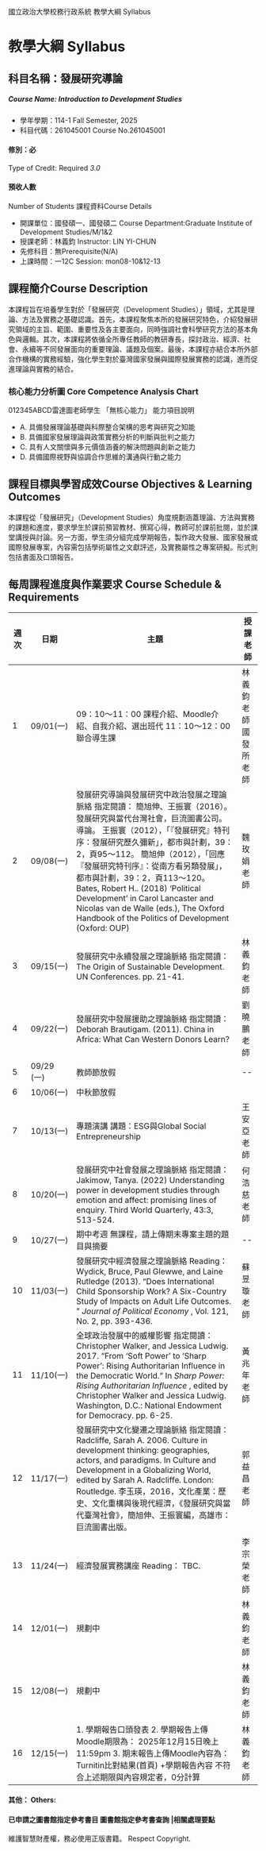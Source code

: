 國立政治大學校務行政系統 教學大綱 Syllabus
# 教學大綱 Syllabus
##  科目名稱：發展研究導論
#####  Course Name: Introduction to Development Studies
  * 學年學期：114-1 Fall Semester, 2025 
  * 科目代碼：261045001 Course No.261045001
#### 修別：必
Type of Credit: Required 
_3.0_
#### 預收人數
Number of Students
課程資料Course Details
  * 開課單位：國發碩一、國發碩二 Course Department:Graduate Institute of Development Studies/M/1&2 
  * 授課老師：林義鈞 Instructor: LIN YI-CHUN 
  * 先修科目：無Prerequisite(N/A)
  * 上課時間：一12C Session: mon08-10&12-13
##  課程簡介Course Description
本課程旨在培養學生對於「發展研究（Development Studies）」領域，尤其是理論、方法及實務之基礎認識。首先，本課程聚焦本所的發展研究特色，介紹發展研究領域的主旨、範圍、重要性及各主要面向，同時強調社會科學研究方法的基本角色與邏輯。其次，本課程將依循全所專任教師的教研專長，探討政治、經濟、社會、永續等不同發展面向的重要理論、議題及個案。最後，本課程亦結合本所外部合作機構的實務經驗，強化學生對於臺灣國家發展與國際發展實務的認識，進而促進理論與實務的結合。
###  核心能力分析圖 Core Competence Analysis Chart
012345ABCD雷達圖老師學生
「無核心能力」 
能力項目說明
  * A. 具備發展理論基礎與科際整合架構的思考與研究之知能
  * B. 具備國家發展理論與政策實務分析的判斷與批判之能力
  * C. 具有人文關懷與多元價值涵養的解決問題與創新之能力
  * D. 具備國際視野與協調合作思維的溝通與行動之能力
##  課程目標與學習成效Course Objectives & Learning Outcomes 
本課程從「發展研究」（Development Studies）角度規劃涵蓋理論、方法與實務的課題和進度，要求學生於課前預習教材、撰寫心得，教師可於課前批閱，並於課堂講授與討論。另一方面，學生須分組完成學期報告，製作政大發展、國家發展或國際發展專案，內容需包括學術屬性之文獻評述，及實務屬性之專案研擬。形式則包括書面及口頭報告。
##  每周課程進度與作業要求 Course Schedule & Requirements
週次 |  日期 |  主題 |  授課老師  
---|---|---|---  
1 |  09/01(一) |  09：10～11：00 課程介紹、Moodle介紹、自我介紹、選出班代 11：10～12：00 聯合導生課 |  林義鈞老師 國發所老師  
2 |  09/08(一) |  發展研究導論與發展研究中政治發展之理論脈絡 指定閱讀： 簡旭伸、王振寰（2016）。發展研究與當代台灣社會，巨流圖書公司。導論。 王振寰（2012），「『發展研究』特刊序：發展研究歷久彌新」，都市與計劃，39：2，頁95～112。 簡旭伸（2012），「回應『發展研究特刊序』：從南方看另類發展」，都市與計劃，39：2，頁113～120。 Bates, Robert H.. (2018) ‘Political Development’ in Carol Lancaster and Nicolas van de Walle (eds.), The Oxford Handbook of the Politics of Development (Oxford: OUP) |  魏玫娟老師  
3 |  09/15(一) |  發展研究中永續發展之理論脈絡 指定閱讀： The Origin of Sustainable Development. UN Conferences. pp. 21-41. |  林義鈞老師  
4 |  09/22(一) |  發展研究中發展援助之理論脈絡 指定閱讀： Deborah Brautigam. (2011). China in Africa: What Can Western Donors Learn? |  劉曉鵬老師  
5 |  09/29 (一) |  教師節放假 |  --  
6 |  10/06(一) |  中秋節放假 |   
7 |  10/13(一) |  專題演講 講題：ESG與Global Social Entrepreneurship |  王安亞老師  
8 |  10/20(一) |  發展研究中社會發展之理論脈絡 指定閱讀： Jakimow, Tanya. (2022) Understanding power in development studies through emotion and affect: promising lines of enquiry. Third World Quarterly, 43:3, 513-524. |  何浩慈老師  
9 |  10/27(一) |  期中考週 無課程，請上傳期末專案主題的題目與摘要 |  --  
10 |  11/03(一) |  發展研究中經濟發展之理論脈絡 Reading： Wydick, Bruce, Paul Glewwe, and Laine Rutledge (2013). “Does International Child Sponsorship Work? A Six-Country Study of Impacts on Adult Life Outcomes. ” _Journal of Political Economy_ , Vol. 121, No. 2, pp. 393-436. |  蘇昱璇老師  
11 |  11/10(一) |  全球政治發展中的威權影響 指定閱讀： Christopher Walker, and Jessica Ludwig. 2017. “From ‘Soft Power’ to ‘Sharp Power’: Rising Authoritarian Influence in the Democratic World.” In _Sharp Power: Rising Authoritarian Influence_ , edited by Christopher Walker and Jessica Ludwig. Washington, D.C.: National Endowment for Democracy. pp. 6-25. |  黃兆年老師  
12 |  11/17(一) |  發展研究中文化變遷之理論脈絡 指定閱讀： Radcliffe, Sarah A. 2006. Culture in development thinking: geographies, actors, and paradigms. In Culture and Development in a Globalizing World, edited by Sarah A. Radcliffe. London: Routledge.  李玉瑛，2016，文化產業：歷史、文化重構與後現代經濟，《發展研究與當代臺灣社會》，簡旭伸、王振寰編，高雄市：巨流圖書出版。 |  郭益昌老師  
13 |  11/24(一) |  經濟發展實務講座 Reading： TBC. |  李宗榮老師  
14 |  12/01(一) |  規劃中 |  林義鈞老師  
15 |  12/08(一) |  規劃中 |  林義鈞老師  
16 |  12/15(一) |  1. 學期報告口頭發表 2. 學期報告上傳Moodle期限為： 2025年12月15日晚上11:59pm 3. 期末報告上傳Moodle內容為： Turnitin比對結果(首頁) +學期報告內容 不符合上述期限與內容規定者，0分計算 |  林義鈞老師  
####  其他： Others:
####  已申請之圖書館指定參考書目  圖書館指定參考書查詢 |相關處理要點
維護智慧財產權，務必使用正版書籍。 Respect Copyright.